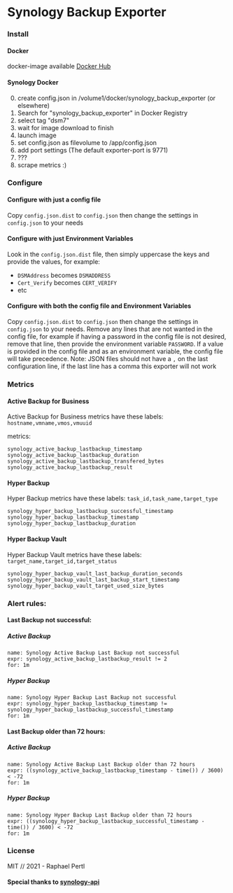 # Synology Backup Exporter

### Install
#### Docker
docker-image available [Docker Hub](https://hub.docker.com/r/raphii/synology_backup_exporter)

#### Synology Docker

0. create config.json in /volume1/docker/synology_backup_exporter (or elsewhere)
1. Search for "synology_backup_exporter" in Docker Registry
2. select tag "dsm7"
3. wait for image download to finish
4. launch image
5. set config.json as filevolume to /app/config.json
6. add port settings (The default exporter-port is 9771)
7. ???
8. scrape metrics :)


### Configure

#### Configure with just a config file
Copy `config.json.dist` to `config.json` then change the settings in `config.json` to your needs

#### Configure with just Environment Variables
Look in the `config.json.dist` file, then simply uppercase the keys and provide the values, for example:
* `DSMAddress` becomes `DSMADDRESS`
* `Cert_Verify` becomes `CERT_VERIFY`
* etc

#### Configure with both the config file and Environment Variables
Copy `config.json.dist` to `config.json` then change the settings in `config.json` to your needs. Remove any lines that are not wanted in the config file, for example if having a password in the config file is not desired, remove that line, then provide the environment variable `PASSWORD`. If a value is provided in the config file and as an environment variable, the config file will take precedence. Note: JSON files should not have a `,` on the last configuration line, if the last line has a comma this exporter will not work


### Metrics
#### Active Backup for Business
Active Backup for Business metrics have these labels:
`hostname,vmname,vmos,vmuuid`


metrics:
```
synology_active_backup_lastbackup_timestamp
synology_active_backup_lastbackup_duration
synology_active_backup_lastbackup_transfered_bytes
synology_active_backup_lastbackup_result
```
#### Hyper Backup
Hyper Backup metrics have these labels:
`task_id,task_name,target_type`

```
synology_hyper_backup_lastbackup_successful_timestamp
synology_hyper_backup_lastbackup_timestamp
synology_hyper_backup_lastbackup_duration
```

#### Hyper Backup Vault
Hyper Backup Vault metrics have these labels:
`target_name,target_id,target_status`

```
synology_hyper_backup_vault_last_backup_duration_seconds
synology_hyper_backup_vault_last_backup_start_timestamp
synology_hyper_backup_vault_target_used_size_bytes

```

### Alert rules:

#### Last Backup not successful:
##### Active Backup
```
name: Synology Active Backup Last Backup not successful
expr: synology_active_backup_lastbackup_result != 2
for: 1m
```
##### Hyper Backup
```
name: Synology Hyper Backup Last Backup not successful
expr: synology_hyper_backup_lastbackup_timestamp != synology_hyper_backup_lastbackup_successful_timestamp
for: 1m
```

#### Last Backup older than 72 hours:
##### Active Backup
```
name: Synology Active Backup Last Backup older than 72 hours
expr: ((synology_active_backup_lastbackup_timestamp - time()) / 3600) < -72
for: 1m
```
##### Hyper Backup
```
name: Synology Hyper Backup Last Backup older than 72 hours
expr: ((synology_hyper_backup_lastbackup_successful_timestamp - time()) / 3600) < -72
for: 1m
```

### License
MIT // 2021 - Raphael Pertl

#### Special thanks to [synology-api](https://github.com/N4S4/synology-api)
